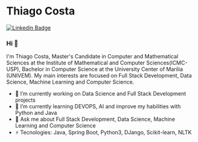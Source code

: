 # Thiago Costa
[![Linkedin Badge](https://img.shields.io/badge/-thiago-gcosta-blue?style=flat-square&logo=Linkedin&logoColor=white&link=https://www.linkedin.com/in/thiago-gcosta/)](https://www.linkedin.com/in/thiago-gcosta/)
### Hi 👋
I'm Thiago Costa, Master's Candidate in Computer and Mathematical Sciences at the Institute of Mathematical and Computer Sciences(ICMC-USP), Bachelor in Computer Science at the University Center of Marilia (UNIVEM). My main interests are focused on Full Stack Development, Data Science, Machine Learning and Computer Science.
- 🔭 I’m currently working on Data Science and Full Stack Development projects
- 🌱 I’m currently learning DEVOPS, AI and improve my habilities with Python and Java
- 💬 Ask me about Full Stack Development, Data Science, Machine Learning and Computer Science
- ⚡ Tecnologies: Java, Spring Boot, Python3, DJango, Scikit-learn, NLTK
